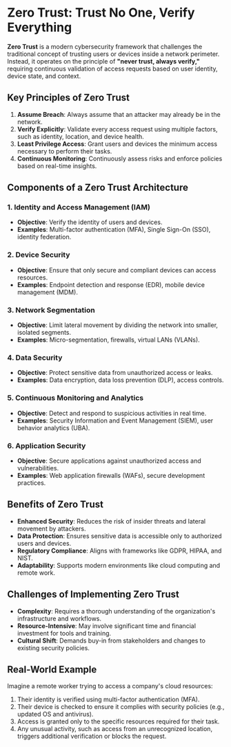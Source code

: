 # Zero Trust: Trust No One, Verify Everything

**Zero Trust** is a modern cybersecurity framework that challenges the traditional concept of trusting users or devices inside a network perimeter. Instead, it operates on the principle of **"never trust, always verify,"** requiring continuous validation of access requests based on user identity, device state, and context.

## Key Principles of Zero Trust
1. **Assume Breach**: Always assume that an attacker may already be in the network.
2. **Verify Explicitly**: Validate every access request using multiple factors, such as identity, location, and device health.
3. **Least Privilege Access**: Grant users and devices the minimum access necessary to perform their tasks.
4. **Continuous Monitoring**: Continuously assess risks and enforce policies based on real-time insights.

## Components of a Zero Trust Architecture

### 1. **Identity and Access Management (IAM)**
   - **Objective**: Verify the identity of users and devices.
   - **Examples**: Multi-factor authentication (MFA), Single Sign-On (SSO), identity federation.

### 2. **Device Security**
   - **Objective**: Ensure that only secure and compliant devices can access resources.
   - **Examples**: Endpoint detection and response (EDR), mobile device management (MDM).

### 3. **Network Segmentation**
   - **Objective**: Limit lateral movement by dividing the network into smaller, isolated segments.
   - **Examples**: Micro-segmentation, firewalls, virtual LANs (VLANs).

### 4. **Data Security**
   - **Objective**: Protect sensitive data from unauthorized access or leaks.
   - **Examples**: Data encryption, data loss prevention (DLP), access controls.

### 5. **Continuous Monitoring and Analytics**
   - **Objective**: Detect and respond to suspicious activities in real time.
   - **Examples**: Security Information and Event Management (SIEM), user behavior analytics (UBA).

### 6. **Application Security**
   - **Objective**: Secure applications against unauthorized access and vulnerabilities.
   - **Examples**: Web application firewalls (WAFs), secure development practices.

## Benefits of Zero Trust
- **Enhanced Security**: Reduces the risk of insider threats and lateral movement by attackers.
- **Data Protection**: Ensures sensitive data is accessible only to authorized users and devices.
- **Regulatory Compliance**: Aligns with frameworks like GDPR, HIPAA, and NIST.
- **Adaptability**: Supports modern environments like cloud computing and remote work.

## Challenges of Implementing Zero Trust
- **Complexity**: Requires a thorough understanding of the organization's infrastructure and workflows.
- **Resource-Intensive**: May involve significant time and financial investment for tools and training.
- **Cultural Shift**: Demands buy-in from stakeholders and changes to existing security policies.

## Real-World Example
Imagine a remote worker trying to access a company's cloud resources:
1. Their identity is verified using multi-factor authentication (MFA).
2. Their device is checked to ensure it complies with security policies (e.g., updated OS and antivirus).
3. Access is granted only to the specific resources required for their task.
4. Any unusual activity, such as access from an unrecognized location, triggers additional verification or blocks the request.
